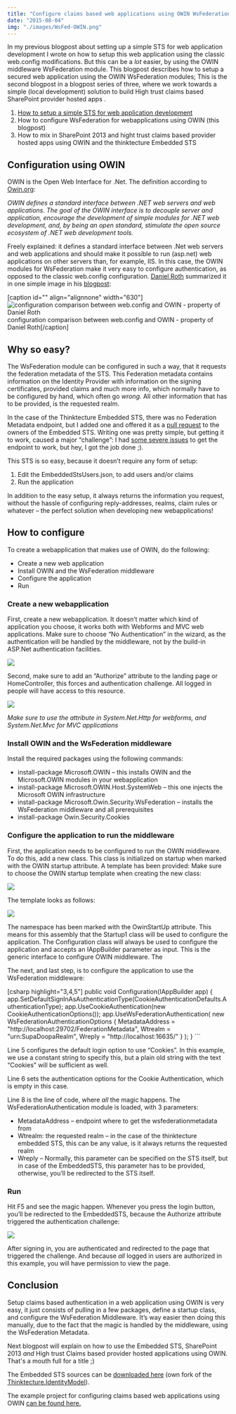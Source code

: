 ```yaml
---
title: "Configure claims based web applications using OWIN WsFederation middleware"
date: "2015-08-04"
img: "./images/WsFed-OWIN.png"
---
```


In my previous blogpost about setting up a simple STS for web application development I wrote on how to setup this web application using the classic web.config modifications. But this can be a _lot_ easier, by using the OWIN middleware WsFederation module. This blogpost describes how to setup a secured web application using the OWIN WsFederation modules; This is the second blogpost in a blogpost series of three, where we work towards a simple (local development) solution to build High trust claims based SharePoint provider hosted apps .

1. [How to setup a simple STS for web application development](http://blog.baslijten.com/how-to-setup-a-simple-sts-for-web-application-development)
2. How to configure WsFederation for webapplications using OWIN (this blogpost)
3. How to mix in SharePoint 2013 and hight trust claims based provider hosted apps using OWIN and the thinktecture Embedded STS

## Configuration using OWIN

OWIN is the Open Web Interface for .Net. The definition according to [Owin.org](http://owin.org/):

_OWIN defines a standard interface between .NET web servers and web applications. The goal of the OWIN interface is to decouple server and application, encourage the development of simple modules for .NET web development, and, by being an open standard, stimulate the open source ecosystem of .NET web development tools._

Freely explained: it defines a standard interface between .Net web servers and web applications and should make it possible to run (asp.net) web applications on other servers than, for example, IIS. In this case, the OWIN modules for WsFederation make it very easy to configure authentication, as opposed to the classic web.config configuration. [Daniel Roth](https://social.msdn.microsoft.com/profile/daniel%20roth/) summarized it in one simple image in his [blogpost](http://blogs.msdn.com/b/webdev/archive/2014/02/21/using-claims-in-your-web-app-is-easier-with-the-new-owin-security-components.aspx):

\[caption id="" align="alignnone" width="630"\]![configuration comparison between web.config and OWIN - property of Daniel Roth](http://blogs.msdn.com/cfs-file.ashx/__key/communityserver-blogs-components-weblogfiles/00-00-00-63-56-metablogapi/7002.image_5F00_thumb_5F00_7D44EED8.png ) configuration comparison between web.config and OWIN - property of Daniel Roth\[/caption\]

## Why so easy?

The WsFederation module can be configured in such a way, that it requests the federation metadata of the STS. This Federation metadata contains information on the Identity Provider with information on the signing certificates, provided claims and much more info, which normally have to be configured by hand, which often go _wrong._ All other information that has to be provided, is the requested realm.

In the case of the Thinktecture Embedded STS, there was no Federation Metadata endpoint, but I added one and offered it as a [pull request](https://github.com/IdentityModel/Thinktecture.IdentityModel/pull/134) to the owners of the Embedded STS. Writing one was pretty simple, but getting it to work, caused a major “challenge”: I had [some severe issues](http://blog.baslijten.com/claims-based-authentication-the-signature-verification-failed/) to get the endpoint to work, but hey, I got the job done ;).

This STS is so easy, because it doesn’t require any form of setup:

1. Edit the EmbeddedStsUsers.json, to add users and/or claims
2. Run the application

In addition to the easy setup, it always returns the information you request, without the hassle of configuring reply-addresses, realms, claim rules or whatever – the perfect solution when developing new webapplications!

## How to configure

To create a webapplication that makes use of OWIN, do the following:

- Create a new web application
- Install OWIN and the WsFederation middleware
- Configure the application
- Run

### Create a new webapplication

First, create a new webapplication. It doesn’t matter which kind of application you choose, it works both with Webforms and MVC web applications. Make sure to choose “No Authentication” in the wizard, as the authentication will be handled by the middleware, not by the build-in ASP.Net authentication facilities.

![](images/img_55c10f0913cc8.png)

Second, make sure to add an “Authorize” attribute to the landing page or HomeController, this forces and authentication challenge. All logged in people will have access to this resource.

![](images/img_55c10f1ab8ae7.png)

_Make sure to use the attribute in System.Net.Http for webforms, and System.Net.Mvc for MVC applications_

### Install OWIN and the WsFederation middleware

Install the required packages using the following commands:

- install-package Microsoft.OWIN – this installs OWIN and the Microsoft.OWIN modules in your webapplication
- install-package Microsoft.OWIN.Host.SystemWeb – this one injects the Microsoft OWIN infrastructure
- install-package Microsoft.Owin.Security.WsFederation – installs the WsFederation middleware and all prerequisites
- install-package Owin.Security.Cookies

### Configure the application to run the middleware

First, the application needs to be configured to run the OWIN middleware. To do this, add a new class. This class is initialized on startup when marked with the OWIN startup attribute. A template has been provided: Make sure to choose the OWIN startup template when creating the new class:

![](images/img_55c10fa692f91.png)

The template looks as follows:

![](images/img_55c10fb50b629.png)

The namespace has been marked with the OwinStartUp attribute. This means for this assembly that the Startup1 class will be used to configure the application. The Configuration class will always be used to configure the application and accepts an IAppBuilder parameter as input. This is the generic interface to configure OWIN middleware. The

The next, and last step, is to configure the application to use the WsFederation middleware:

\[csharp highlight="3,4,5"\] public void Configuration(IAppBuilder app) { app.SetDefaultSignInAsAuthenticationType(CookieAuthenticationDefaults.AuthenticationType); app.UseCookieAuthentication(new CookieAuthenticationOptions()); app.UseWsFederationAuthentication( new WsFederationAuthenticationOptions { MetadataAddress = "http://localhost:29702/FederationMetadata", Wtrealm = "urn:SupaDoopaRealm", Wreply = "http://localhost:16635/" } ); } ```

Line 5 configures the default login option to use “Cookies”. In this example, we use a constant string to specify this, but a plain old string with the text “Cookies” will be sufficient as well.

Line 6 sets the authentication options for the Cookie Authentication, which is empty in this case.

Line 8 is the line of code, where _all_ the magic happens. The WsFederationAuthentication module is loaded, with 3 parameters:

- MetadataAddress – endpoint where to get the wsfederationmetadata from
- Wtrealm: the requested realm – in the case of the thinktecture embedded STS, this can be any value, is it always returns the requested realm
- Wreply – Normally, this parameter can be specified on the STS itself, but in case of the EmbeddedSTS, this parameter has to be provided, otherwise, you’ll be redirected to the STS itself.

### Run

Hit F5 and see the magic happen. Whenever you press the login button, you’ll be redirected to the EmbeddedSTS, because the Authorize attribute triggered the authentication challenge:

![](images/img_55c1112cac9e9.png)

After signing in, you are authenticated and redirected to the page that triggered the challenge. And because _all_ logged in users are authorized in this example, you will have permission to view the page.

## Conclusion

Setup claims based authentication in a web application using OWIN is very easy, it just consists of pulling in a few packages, define a startup class, and configure the WsFederation Middleware. It’s way easier then doing this manually, due to the fact that the magic is handled by the middleware, using the WsFederation Metadata.

Next blogpost will explain on how to use the Embedded STS, SharePoint 2013 _and_ High trust Claims based provider hosted applications using OWIN. That's a mouth full for a title ;)

The Embedded STS sources can be [downloaded here](https://github.com/BasLijten/Thinktecture.IdentityModel/tree/FederationMetadata) (own fork of the [Thinktecture.IdentityModel](https://github.com/IdentityModel/Thinktecture.IdentityModel/pull/134)).

The example project for configuring claims based web applications using OWIN [can be found here.](https://github.com/BasLijten/EmbeddedStsSample/blob/master/webapp1/Assets/thinktectureEmbeddedSTSPublic.cer)
